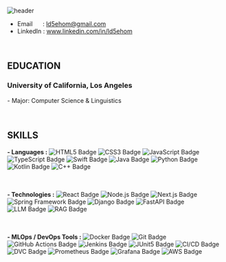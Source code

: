 ![header](https://capsule-render.vercel.app/api?type=waving&height=260&color=2774AE&text=Taewook%20Park&textBg=false&fontAlign=50&fontAlignY=40&animation=twinkling&fontColor=FFD100&desc=Software%20Developer&descAlign=68)
<!--https://capsule-render.vercel.app/-->

- Email &nbsp;&nbsp;&nbsp;&nbsp; : ld5ehom@gmail.com
- LinkedIn : www.linkedin.com/in/ld5ehom
<br>

<h2>
  EDUCATION
</h2>
  <h3>University of California, Los Angeles &nbsp;&nbsp; </h3>  
<p>- Major: Computer Science & Linguistics </p>

<br>
    
<h2>
  SKILLS
</h2>

<strong>- Languages :</strong>
<img src="https://img.shields.io/badge/HTML5-E34F26?style=flat-square&logo=HTML5&logoColor=white" alt="HTML5 Badge"/>
<img src="https://img.shields.io/badge/CSS3-1572B6?style=flat-square&logo=CSS3&logoColor=white" alt="CSS3 Badge"/>
<img src="https://img.shields.io/badge/JavaScript-F7DF1E?style=flat-square&logo=JavaScript&logoColor=black" alt="JavaScript Badge"/>
<img src="https://img.shields.io/badge/TypeScript-3178C6?style=flat-square&logo=TypeScript&logoColor=white" alt="TypeScript Badge"/>
<img src="https://img.shields.io/badge/Swift-F05138?style=flat-square&logo=Swift&logoColor=white" alt="Swift Badge"/>
<img src="https://img.shields.io/badge/Java-007396?style=flat-square&logo=Java&logoColor=white" alt="Java Badge"/>
<img src="https://img.shields.io/badge/Python-3776AB?style=flat-square&logo=Python&logoColor=white" alt="Python Badge"/>
<img src="https://img.shields.io/badge/Kotlin-7F52FF?style=flat-square&logo=Kotlin&logoColor=white" alt="Kotlin Badge"/>
<img src="https://img.shields.io/badge/C++-00599C?style=flat-square&logo=C%2B%2B&logoColor=white" alt="C++ Badge"/>

<br/><br/>
<strong>- Technologies :</strong>
<img src="https://img.shields.io/badge/React-61DAFB?style=flat-square&logo=React&logoColor=white" alt="React Badge"/>
<img src="https://img.shields.io/badge/Node.js-339933?style=flat-square&logo=Node.js&logoColor=white" alt="Node.js Badge"/>
<img src="https://img.shields.io/badge/Next.js-000000?style=flat-square&logo=Next.js&logoColor=white" alt="Next.js Badge"/>
<img src="https://img.shields.io/badge/Spring%20Framework-6DB33F?style=flat-square&logo=Spring&logoColor=white" alt="Spring Framework Badge"/>
<img src="https://img.shields.io/badge/Django-092E20?style=flat-square&logo=Django&logoColor=white" alt="Django Badge"/>
<img src="https://img.shields.io/badge/FastAPI-009688?style=flat-square&logo=FastAPI&logoColor=white" alt="FastAPI Badge"/>
<img src="https://img.shields.io/badge/LLM-800080?style=flat-square&logo=openai&logoColor=white" alt="LLM Badge"/>
<img src="https://img.shields.io/badge/RAG-4B0082?style=flat-square&logo=openai&logoColor=white" alt="RAG Badge"/>

<br/><br/>
<strong>- MLOps / DevOps Tools :</strong>
<img src="https://img.shields.io/badge/Docker-2496ED?style=flat-square&logo=Docker&logoColor=white" alt="Docker Badge"/>
<img src="https://img.shields.io/badge/Git-F05032?style=flat-square&logo=Git&logoColor=white" alt="Git Badge"/>
<img src="https://img.shields.io/badge/GitHub%20Actions-2088FF?style=flat-square&logo=githubactions&logoColor=white" alt="GitHub Actions Badge"/>
<img src="https://img.shields.io/badge/Jenkins-D24939?style=flat-square&logo=Jenkins&logoColor=white" alt="Jenkins Badge"/>
<img src="https://img.shields.io/badge/JUnit5-25A162?style=flat-square&logo=java&logoColor=white" alt="JUnit5 Badge"/>
<img src="https://img.shields.io/badge/CI%2FCD-303030?style=flat-square&logo=github&logoColor=white" alt="CI/CD Badge"/>
<img src="https://img.shields.io/badge/DVC-945DD6?style=flat-square&logo=dataversioncontrol&logoColor=white" alt="DVC Badge"/>
<img src="https://img.shields.io/badge/Prometheus-E6522C?style=flat-square&logo=prometheus&logoColor=white" alt="Prometheus Badge"/>
<img src="https://img.shields.io/badge/Grafana-F46800?style=flat-square&logo=grafana&logoColor=white" alt="Grafana Badge"/>
<img src="https://img.shields.io/badge/AWS-232F3E?style=flat-square&logo=Amazon%20AWS&logoColor=white" alt="AWS Badge"/>

